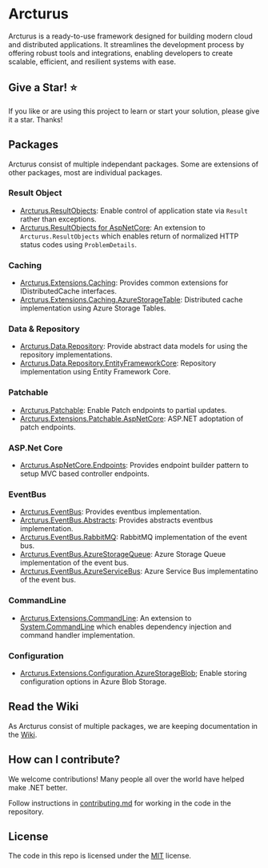 # Arcturus
Arcturus is a ready-to-use framework designed for building modern cloud and distributed applications. It streamlines the development process by offering robust tools and integrations, enabling developers to create scalable, efficient, and resilient systems with ease.

## Give a Star! :star:

If you like or are using this project to learn or start your solution, please give it a star. Thanks!

## Packages
Arcturus consist of multiple independant packages. Some are extensions of other packages, most are individual packages.

### Result Object
* [Arcturus.ResultObjects](https://github.com/cloudfy/Arcturus/wiki/ResultObjects): Enable control of application state via `Result` rather than exceptions.
* [Arcturus.ResultObjects for AspNetCore](https://github.com/cloudfy/Arcturus/wiki/ResultObjects-(AspNetCore-extension)): An extension to `Arcturus.ResultObjects` which enables return of normalized HTTP status codes using `ProblemDetails`.

### Caching
* [Arcturus.Extensions.Caching](https://github.com/cloudfy/Arcturus/wiki/Caching): Provides common extensions for IDistributedCache interfaces.
* [Arcturus.Extensions.Caching.AzureStorageTable](https://github.com/cloudfy/Arcturus/wiki/Caching): Distributed cache implementation using Azure Storage Tables.

### Data & Repository
* [Arcturus.Data.Repository](): Provide abstract data models for using the repository implementations.
* [Arcturus.Data.Repository.EntityFrameworkCore](): Repository implementation using Entity Framework Core.

### Patchable
* [Arcturus.Patchable](https://github.com/cloudfy/Arcturus/wiki/Patchable): Enable Patch endpoints to partial updates.
* [Arcturus.Extensions.Patchable.AspNetCore](https://github.com/cloudfy/Arcturus/wiki/Patchable): ASP.NET adoptation of patch endpoints.
  
### ASP.Net Core
* [Arcturus.AspNetCore.Endpoints](https://github.com/cloudfy/Arcturus/wiki/Endpoints-(AspNetCore)): Provides endpoint builder pattern to setup MVC based controller endpoints.

### EventBus
* [Arcturus.EventBus](https://github.com/cloudfy/Arcturus/wiki/EventBus): Provides eventbus implementation.
* [Arcturus.EventBus.Abstracts](https://github.com/cloudfy/Arcturus/wiki/EventBus): Provides abstracts eventbus implementation.
* [Arcturus.EventBus.RabbitMQ](https://github.com/cloudfy/Arcturus/wiki/EventBus): RabbitMQ implementation of the event bus.
* [Arcturus.EventBus.AzureStorageQueue](https://github.com/cloudfy/Arcturus/wiki/EventBs): Azure Storage Queue implementation of the event bus.
* [Arcturus.EventBus.AzureServiceBus](https://github.com/cloudfy/Arcturus/wiki/EventBus): Azure Service Bus implementatino of the event bus.

### CommandLine
* [Arcturus.Extensions.CommandLine](): An extension to [System.CommandLine](https://learn.microsoft.com/en-us/dotnet/standard/commandline/) which enables dependency injection and command handler implementation.

### Configuration
* [Arcturus.Extensions.Configuration.AzureStorageBlob](); Enable storing configuration options in Azure Blob Storage.

## Read the Wiki
As Arcturus consist of multiple packages, we are keeping documentation in the [Wiki](https://github.com/cloudfy/Arcturus/wiki).

## How can I contribute?
We welcome contributions! Many people all over the world have helped make .NET better.

Follow instructions in [contributing.md](CONTRIBUTING.md) for working in the code in the repository.

## License
The code in this repo is licensed under the [MIT](LICENSE) license.
